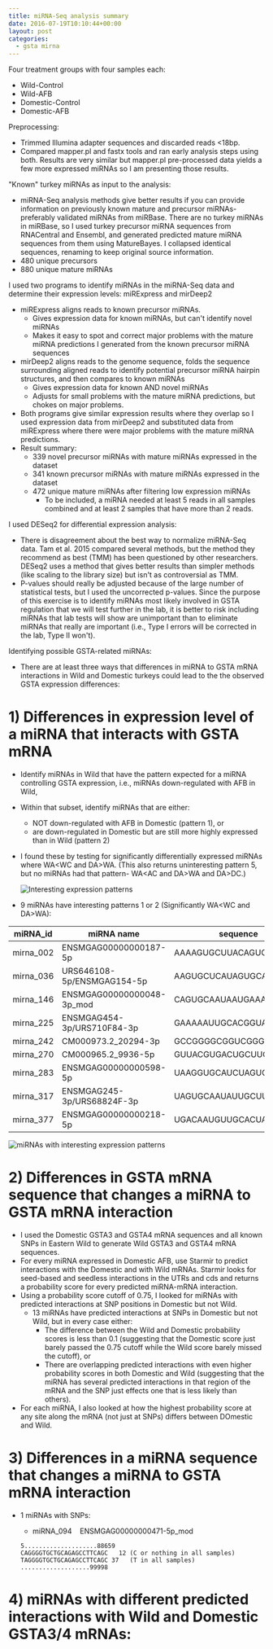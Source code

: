 ```yaml
---
title: miRNA-Seq analysis summary
date: 2016-07-19T10:10:44+00:00
layout: post
categories:
  - gsta mirna
---
```

Four treatment groups with four samples each:

  * Wild-Control
  * Wild-AFB
  * Domestic-Control
  * Domestic-AFB

Preprocessing:

  * Trimmed Illumina adapter sequences and discarded reads \<18bp.
  * Compared mapper.pl and fastx tools and ran early analysis steps using both. Results are very similar but mapper.pl pre-processed data yields a few more expressed miRNAs so I am presenting those results.

"Known" turkey miRNAs as input to the analysis:

  * miRNA-Seq analysis methods give better results if you can provide information on previously known mature and precursor miRNAs-preferably validated miRNAs from miRBase. There are no turkey miRNAs in miRBase, so I used turkey precursor miRNA sequences from RNACentral and Ensembl, and generated predicted mature miRNA sequences from them using MatureBayes. I collapsed identical sequences, renaming to keep original source information.
  * 480 unique precursors
  * 880 unique mature miRNAs

I used two programs to identify miRNAs in the miRNA-Seq data and determine their expression levels: miRExpress and mirDeep2

  * miRExpress aligns reads to known precursor miRNAs.
    * Gives expression data for known miRNAs, but can't identify novel miRNAs
    * Makes it easy to spot and correct major problems with the mature miRNA predictions I generated from the known precursor miRNA sequences
  * mirDeep2 aligns reads to the genome sequence, folds the sequence surrounding aligned reads to identify potential precursor miRNA hairpin structures, and then compares to known miRNAs
    * Gives expression data for known AND novel miRNAs
    * Adjusts for small problems with the mature miRNA predictions, but chokes on major problems.
  * Both programs give similar expression results where they overlap so I used expression data from mirDeep2 and substituted data from miRExpress where there were major problems with the mature miRNA predictions.
  * Result summary:
    * 339 novel precursor miRNAs with mature miRNAs expressed in the dataset
    * 341 known precursor miRNAs with mature miRNAs expressed in the dataset
    * 472 unique mature miRNAs after filtering low expression miRNAs
      * To be included, a miRNA needed at least 5 reads in all samples combined and at least 2 samples that have more than 2 reads.

I used DESeq2 for differential expression analysis:

  * There is disagreement about the best way to normalize miRNA-Seq data. Tam et al. 2015 compared several methods, but the method they recommend as best (TMM) has been questioned by other researchers. DESeq2 uses a method that gives better results than simpler methods (like scaling to the library size) but isn't as controversial as TMM.
  * P-values should really be adjusted because of the large number of statistical tests, but I used the uncorrected p-values. Since the purpose of this exercise is to identify miRNAs most likely involved in GSTA regulation that we will test further in the lab, it is better to risk including miRNAs that lab tests will show are unimportant than to eliminate miRNAs that really are important (i.e., Type I errors will be corrected in the lab, Type II won't).

Identifying possible GSTA-related miRNAs:

  * There are at least three ways that differences in miRNA to GSTA mRNA interactions in Wild and Domestic turkeys could lead to the the observed GSTA expression differences:

# 1) Differences in expression level of a miRNA that interacts with GSTA mRNA ###

  * Identify miRNAs in Wild that have the pattern expected for a miRNA controlling GSTA expression, i.e., miRNAs down-regulated with AFB in Wild,
  * Within that subset, identify miRNAs that are either:
    * NOT down-regulated with AFB in Domestic (pattern 1), or
    * are down-regulated in Domestic but are still more highly expressed than in Wild (pattern 2)
  * I found these by testing for significantly differentially expressed miRNAs where WA\<WC and DA\>WA. (This also returns uninteresting pattern 5, but no miRNAs had that pattern- WA\<AC and DA\>WA and DA\>DC.)

    ![Interesting expression patterns]( {{site.image_path}}wp-content/uploads/2016/07/Plot_interesting_expression_patterns_trimmed.png )

  * 9 miRNAs have interesting patterns 1 or 2 (Significantly WA\<WC and DA\>WA):

| miRNA_id | miRNA name | sequence | precursor |
| -------- | ---------- | -------- | --------- |
| mirna_002 | ENSMGAG00000000187-5p | AAAAGUGCUUACAGUGCAGGUA | ENSMGAG00000000187 |
| mirna_036 | URS646108-5p/ENSMGAG154-5p | AAGUGCUCAUAGUGCAGGUAGC | ENSMGAG00000000154/URS0000646108 |
| mirna_146 | ENSMGAG00000000048-3p_mod | CAGUGCAAUAAUGAAAGGGCGU | ENSMGAG00000000048 |
| mirna_225 | ENSMGAG454-3p/URS710F84-3p | GAAAAAUUGCACGGUAUCCAUC | ENSMGAG00000000454/URS0000710F84 |
| mirna_242 | CM000973.2_20294-3p | GCCGGGGCGGUCGGGCUG | CM000973.2_20294 |
| mirna_270 | CM000965.2_9936-5p | GUUACGUGACUGCUUGGAGGA | CM000965.2_9936 |
| mirna_283 | ENSMGAG00000000598-5p | UAAGGUGCAUCUAGUGCAGUUA | ENSMGAG00000000598 |
| mirna_317 | ENSMGAG245-3p/URS68824F-3p | UAGUGCAAUAUUGCUUAUAGGG | ENSMGAG00000000245/URS000068824F |
| mirna_377 | ENSMGAG00000000218-5p | UGACAAUGUUGCACUACUGUCU | ENSMGAG00000000218 |

![miRNAs with interesting expression patterns]( {{site.image_path}}wp-content/uploads/2016/07/Expression_boxplots-miRNAs_with_interesting_patterns.png )

# 2) Differences in GSTA mRNA sequence that changes a miRNA to GSTA mRNA interaction ###

  * I used the Domestic GSTA3 and GSTA4 mRNA sequences and all known SNPs in Eastern Wild to generate Wild GSTA3 and GSTA4 mRNA sequences.
  * For every miRNA expressed in Domestic AFB, use Starmir to predict interactions with the Domestic and with Wild mRNAs. Starmir looks for seed-based and seedless interactions in the UTRs and cds and returns a probability score for every predicted miRNA-mRNA interaction.
  * Using a probability score cutoff of 0.75, I looked for miRNAs with predicted interactions at SNP positions in Domestic but not Wild.
    * 13 miRNAs have predicted interactions at SNPs in Domestic but not Wild, but in every case either:
      * The difference between the Wild and Domestic probability scores is less than 0.1 (suggesting that the Domestic score just barely passed the 0.75 cutoff while the Wild score barely missed the cutoff), or
      * There are overlapping predicted interactions with even higher probability scores in both Domestic and Wild (suggesting that the miRNA has several predicted interactions in that region of the mRNA and the SNP just effects one that is less likely than others).
  * For each miRNA, I also looked at how the highest probability score at any site along the mRNA (not just at SNPs) differs between DOmestic and Wild.

# 3) Differences in a miRNA sequence that changes a miRNA to GSTA mRNA interaction ###

  * 1 miRNAs with SNPs:
    * miRNA_094    ENSMGAG00000000471-5p_mod

    ~~~
    5....................88659
    CAGGGGTGCTGCAGAGCCTTCAGC   12 (C or nothing in all samples)
    TAGGGGTGCTGCAGAGCCTTCAGC 37   (T in all samples)
    ...................99998
    ~~~

# 4) miRNAs with different predicted interactions with Wild and Domestic GSTA3/4 mRNAs: ###
